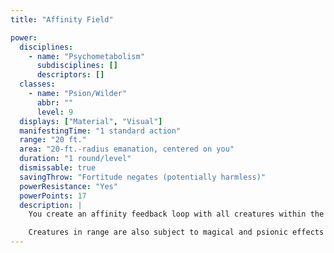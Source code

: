 ```yaml
---
title: "Affinity Field"

power:
  disciplines:
    - name: "Psychometabolism"
      subdisciplines: []
      descriptors: []
  classes:
    - name: "Psion/Wilder"
      abbr: ""
      level: 9
  displays: ["Material", "Visual"]
  manifestingTime: "1 standard action"
  range: "20 ft."
  area: "20-ft.-radius emanation, centered on you"
  duration: "1 round/level"
  dismissable: true
  savingThrow: "Fortitude negates (potentially harmless)"
  powerResistance: "Yes"
  powerPoints: 17
  description: |
    You create an affinity feedback loop with all creatures within the area. While the duration lasts, affected creatures take all damage (including ability damage) as you do and heal all wounds as you do. Hit points gained or lost persist after this power ends.

    Creatures in range are also subject to magical and psionic effects of 3rd level or lower. Creatures that have an affinity to you gain a saving throw against each new power transferred through the affinity field as if the power were manifested upon them normally. All magical and psionic effects transferred to subjects fade at the end of this power's duration, although instantaneous effects remain. If you suddenly become immune to a particular effect or power, the effect or power to which you are immune cannot be transferred to creatures that have affinity to you.
---
```

